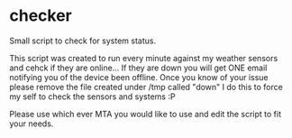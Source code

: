 # checker
Small script to check for system status.

This script was created to run every minute against my weather sensors
and cehck if they are online... If they are down you will get ONE email
notifying you of the device been offline.
Once you know of your issue please remove the file created under /tmp called "down"
I do this to force my self to check the sensors and systems :P

Please use which ever MTA you would like to use and edit the script to fit your needs.
